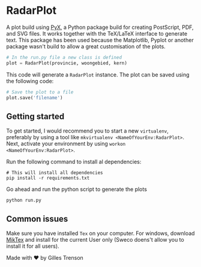 # RadarPlot

A plot build using [PyX](https://pyx-project.org/), a Python package build for creating PostScript, PDF, and SVG files. It works together with the TeX/LaTeX interface to generate text. This package has been used because the Matplotlib, Pyplot or another package wasn't build to allow a great customisation of the plots.

```python
# In the run.py file a new class is defined
plot = RadarPlot(provincie, woongebied, kern)
```

This code will generate a `RadarPlot` instance. The plot can be saved using the following code:

```python
# Save the plot to a file
plot.save('filename')
```

## Getting started

To get started, I would recommend you to start a new `virtualenv`, preferably by using a tool like `mkvirtualenv <NameOfYourEnv:RadarPlot>`. Next, activate your environment by using `workon <NameOfYourEnv:RadarPlot>`.

Run the following command to install al dependencies:

```shell
# This will install all dependencies
pip install -r requirements.txt
```

Go ahead and run the python script to generate the plots

```shell
python run.py
```

## Common issues

Make sure you have installed `Tex` on your computer. For windows, download [MikTex](https://miktex.org/download) and install for the current User only (Sweco doens't allow you to install it for all users).

Made with ♥️ by Gilles Trenson
